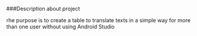 ###Description about project

rhe purpose is to create a table to translate texts in a simple way for more than one user without using Android Studio
